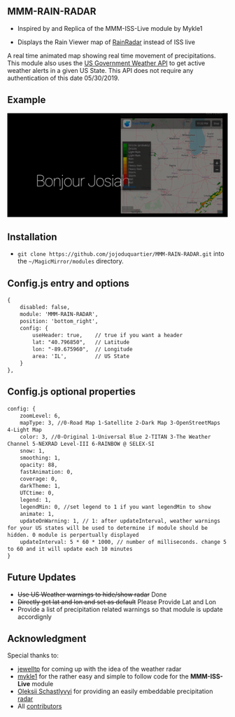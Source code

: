 ## MMM-RAIN-RADAR

* Inspired by and Replica of the MMM-ISS-Live module by Mykle1

* Displays the Rain Viewer map of [RainRadar](https://www.rainradar.net/) instead of ISS live

A real time animated map showing real time movement of precipitations. This module also uses the [US Government Weather API](https://www.weather.gov/documentation/services-web-api#) to get active weather alerts in a given US State. This API does not require any authentication of this date 05/30/2019.

## Example

![](images/img1.png)

## Installation

* `git clone https://github.com/jojoduquartier/MMM-RAIN-RADAR.git` into the `~/MagicMirror/modules` directory.

## Config.js entry and options

	{
		disabled: false,
		module: 'MMM-RAIN-RADAR',
		position: 'bottom_right',
		config: {
			useHeader: true,    // true if you want a header
			lat: "40.796850",   // Latitude
			lon: "-89.675960",  // Longitude
			area: 'IL',         // US State
		}
	},

## Config.js optional properties

	config: {
		zoomLevel: 6,
		mapType: 3, //0-Road Map 1-Satellite 2-Dark Map 3-OpenStreetMaps 4-Light Map
		color: 3, //0-Original 1-Universal Blue 2-TITAN 3-The Weather Channel 5-NEXRAD Level-III 6-RAINBOW @ SELEX-SI
		snow: 1,
		smoothing: 1,
		opacity: 88,
		fastAnimation: 0,
		coverage: 0,
		darkTheme: 1,
		UTCtime: 0,
		legend: 1,
		legendMin: 0, //set legend to 1 if you want legendMin to show
		animate: 1,
		updateOnWarning: 1, // 1: after updateInterval, weather warnings for your US states will be used to determine if module should be hidden. 0 module is perpertually displayed
		updateInterval: 5 * 60 * 1000, // number of milliseconds. change 5 to 60 and it will update each 10 minutes
	}


## Future Updates
* ~~Use US Weather warnings to hide/show radar~~ Done
* ~~Directly get lat and lon and set as default~~ Please Provide Lat and Lon
* Provide a list of precipitation related warnings so that module is update accordignly

## Acknowledgment
Special thanks to:
* [jewelltp](https://github.com/jewelltp) for coming up with the idea of the weather radar
* [mykle1](https://github.com/mykle1) for the rather easy and simple to follow code for the **MMM-ISS-Live** module
* [Oleksii Schastlyvyi](https://twitter.com/RainViewer) for providing an easily embeddable precipitation [radar](https://www.rainviewer.com/)
* All [contributors](https://github.com/jojoduquartier/MMM-RAIN-RADAR/graphs/contributors)
